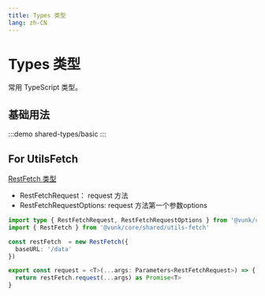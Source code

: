 ```yaml
--- 
title: Types 类型
lang: zh-CN
---
```


# Types 类型

常用 TypeScript 类型。


## 基础用法

:::demo 
shared-types/basic
:::


## For UtilsFetch

[RestFetch 类型](./shared-utils-fetch-rest-fetch.md#restfetch-类型) 

+ RestFetchRequest： request 方法
+ RestFetchRequestOptions: request 方法第一个参数options

```ts
import type { RestFetchRequest, RestFetchRequestOptions } from '@vunk/core'
import { RestFetch } from '@vunk/core/shared/utils-fetch'

const restFetch  = new RestFetch({
  baseURL: '/data'
})

export const request = <T>(...args: Parameters<RestFetchRequest>) => {
  return restFetch.request(...args) as Promise<T>
}

```


